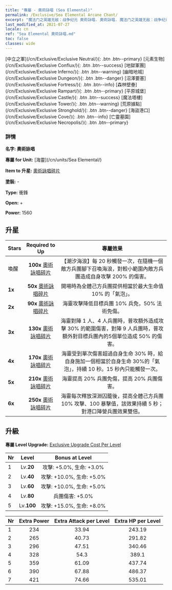```yaml
---
title: "專屬 - 奧術詠唱 (Sea Elemental)"
permalink: /Exclusive/Sea Elemental Arcane Chant/
excerpt: "魔法门之英雄无敌：战争纪元 奧術詠唱. 奧術詠唱. 魔法门之英雄无敌：战争纪元 專屬 奧術詠唱. 海靈 專屬."
last_modified_at: 2021-07-27
locale: cn
ref: "Sea Elemental 奧術詠唱.md"
toc: false
classes: wide
---
```

 [中立之軍](/cn/Exclusive/Exclusive Neutral/){: .btn .btn--primary} [元素生物](/cn/Exclusive/Exclusive Conflux/){: .btn .btn--success} [地獄軍團](/cn/Exclusive/Exclusive Inferno/){: .btn .btn--warning} [幽暗地城](/cn/Exclusive/Exclusive Dungeon/){: .btn .btn--danger} [沼澤要塞](/cn/Exclusive/Exclusive Fortress/){: .btn .btn--info} [森林壁壘](/cn/Exclusive/Exclusive Rampart/){: .btn .btn--primary} [平原城堡](/cn/Exclusive/Exclusive Castle/){: .btn .btn--success} [魔法塔樓](/cn/Exclusive/Exclusive Tower/){: .btn .btn--warning} [荒原據點](/cn/Exclusive/Exclusive Stronghold/){: .btn .btn--danger} [海盜港口](/cn/Exclusive/Exclusive Cove/){: .btn .btn--info} [亡靈墓園](/cn/Exclusive/Exclusive Necropolis/){: .btn .btn--primary} 

### 詳情
 **名字: 奧術詠唱** 

 **專屬 for Unit:** [海靈](/cn/units/Sea Elemental/) 

 **Item to 升星:** [奧術詠唱碎片](/cn/Items/con_915/)

 **塗裝:** -

 **Type:** 衝鋒

 **Open:** +

 **Power:** 1560

## 升星

  |     Stars    |  Required to Up | 專屬效果 |
  |:-------------|:---------------:|:---------------:|
  |  喚醒  | **100x** [奧術詠唱碎片](/cn/Items/con_915/) | 【潮汐海浪】每 20 秒觸發一次，在隨機一個敵方兵團腳下召喚海浪，對較小範圍內敵方兵團造成自身攻擊 200% 的傷害。 |
  | **1x** <i class="fas fa-star"/> | **50x** [奧術詠唱碎片](/cn/Items/con_915/) | 開場時為全體己方兵團提供相當於最大生命值 10% 的「氣泡」。 |
  | **2x** <i class="fas fa-star"/> | **90x** [奧術詠唱碎片](/cn/Items/con_915/) | 海靈攻擊降低目標兵團 10% 兵免，50% 法術免傷。 |
  | **3x** <i class="fas fa-star"/> | **130x** [奧術詠唱碎片](/cn/Items/con_915/) | 海靈對陣 1 人、4 人兵團時，普攻額外造成攻擊 30% 的範圍傷害，對陣 9 人兵團時，普攻額外對目標兵團內的5個單位造成 50% 的傷害。 |
  | **4x** <i class="fas fa-star"/> | **170x** [奧術詠唱碎片](/cn/Items/con_915/) | 海靈受到單次傷害超過自身生命 30% 時，給自身施加一個相當於自身生命 30%的「氣泡」，持續 10 秒。15 秒內只能觸發一次。 |
  | **5x** <i class="fas fa-star"/> | **210x** [奧術詠唱碎片](/cn/Items/con_915/) | 海靈提高 20% 兵團免傷，提高 20% 兵團傷害。 |
  | **6x** <i class="fas fa-star"/> | **250x** [奧術詠唱碎片](/cn/Items/con_915/) | 海靈每次釋放深淵囚籠後，提高全體己方兵團 10% 攻擊、100 暴擊值，該效果持續 5 秒；對港口陣營兵團效果雙倍。 |


## 升級
 **專屬 Level Upgrade:** [Exclusive Upgrade Cost Per Level](/Exclusive/ExclusiveUpgradeCostPerLevel/)

  |  Nr  |   Level  | Bonus at Level |
  |:-----|:--------:|:--------------:|
  | 1 | Lv.**20** | 攻擊: +5.0%, 生命: +3.0% |
  | 2 | Lv.**40** | 攻擊: +10.0%, 生命: +5.0% |
  | 3 | Lv.**60** | 攻擊: +10.0%, 生命: +5.0% |
  | 4 | Lv.**80** | 兵團傷害: +5.0% |
  | 5 | Lv.**100** | 攻擊: +15.0%, 生命: +8.0% |


  |  Nr  |  Extra Power | Extra Attack per Level | Extra HP per Level |
  |:-----|:--------:|:--------:|:--------:|
  | 1 | 234 | 33.94 | 243.19 |
  | 2 | 265 | 40.73 | 291.82 |
  | 3 | 296 | 47.51 | 340.46 |
  | 4 | 328 | 54.3 | 389.1 |
  | 5 | 359 | 61.09 | 437.74 |
  | 6 | 390 | 67.88 | 486.37 |
  | 7 | 421 | 74.66 | 535.01 |


